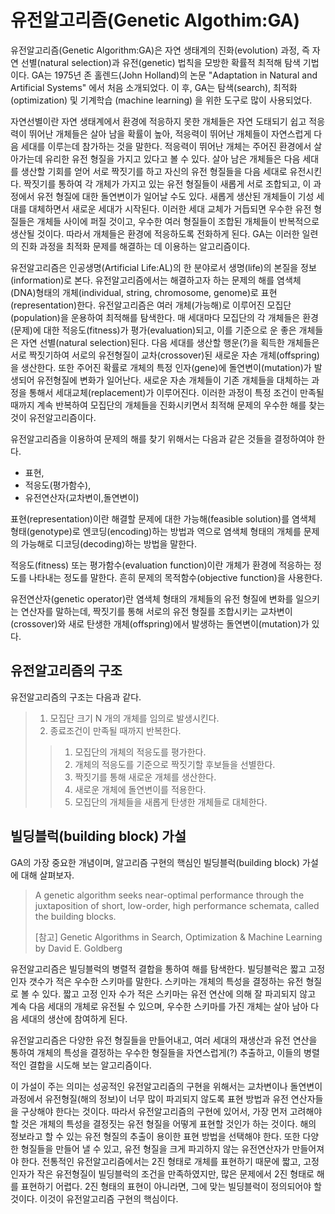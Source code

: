 # 유전알고리즘(Genetic Algothim:GA)

유전알고리즘(Genetic Algorithm:GA)은 자연 생태계의 진화(evolution) 과정, 즉 자연 선별(natural selection)과 유전(genetic) 법칙을 모방한 확률적 최적해 탐색 기법이다. GA는 1975년 존 홀렌드(John Holland)의 논문 "Adaptation in Natural and Artificial Systems" 에서 처음 소개되었다. 이 후, GA는 탐색(search), 최적화(optimization) 및 기계학습 (machine learning) 을 위한 도구로 많이 사용되었다.

자연선별이란 자연 생태계에서 환경에 적응하지 못한 개체들은 자연 도태되기 쉽고 적응력이 뛰어난 개체들은 살아 남을 확률이 높아, 적응력이 뛰어난 개체들이 자연스럽게 다음 세대를 이루는데 참가하는 것을 말한다. 적응력이 뛰어난 개체는 주어진 환경에서 살아가는데 유리한 유전 형질을 가지고 있다고 볼 수 있다. 살아 남은 개체들은 다음 세대를 생산할 기회를 얻어 서로 짝짓기를 하고 자신의 유전 형질들을 다음 세대로 유전시킨다. 짝짓기를 통하여 각 개체가 가지고 있는 유전 형질들이 새롭게 서로 조합되고, 이 과정에서 유전 형질에 대한 돌연변이가 일어날 수도 있다. 새롭게 생산된 개체들이 기성 세대를 대체하면서 새로운 세대가 시작된다. 이러한 세대 교체가 거듭되면 우수한 유전 형질들은 개체들 사이에 퍼질 것이고, 우수한 여러 형질들이 조합된 개체들이  반복적으로 생산될 것이다. 따라서 개체들은 환경에 적응하도록 전화하게 된다. GA는 이러한 일련의 진화 과정을 최적화 문제를 해결하는 데 이용하는 알고리즘이다.
 

유전알고리즘은 인공생명(Artificial Life:AL)의 한 분야로서 생명(life)의 본질을 정보(information)로 본다. 유전알고리즘에서는 해결하고자 하는 문제의 해를 염색체(DNA)형태의 개체(individual, string, chromosome, genome)로 표현(representation)한다. 유전알고리즘은 여러 개체(가능해)로 이루어진 모집단(population)을 운용하여 최적해를 탐색한다. 매 세대마다 모집단의 각 개체들은 환경(문제)에 대한 적응도(fitness)가 평가(evaluation)되고, 이를 기준으로 운 좋은 개체들은 자연 선별(natural selection)된다. 다음 세대를 생산할 행운(?)을 획득한 개체들은 서로 짝짓기하여 서로의 유전형질이 교차(crossover)된 새로운 자손 개체(offspring)을 생산한다. 또한 주어진 확률로 개체의 특정 인자(gene)에 돌연변이(mutation)가 발생되어 유전형질에 변화가 일어난다. 새로운 자손 개체들이 기존 개체들을 대체하는 과정을 통해서 세대교체(replacement)가 이루어진다. 이러한 과정이 특정 조건이 만족될 때까지 계속 반복하여 모집단의 개체들을 진화시키면서 최적해 문제의 우수한 해를 찾는 것이 유전알고리즘이다.

유전알고리즘을 이용하여 문제의 해를 찾기 위해서는 다음과 같은 것들을 결정하여야 한다.

* 표현,
* 적응도(평가함수),
* 유전연산자(교차변이,돌연변이)

표현(representation)이란 해결할 문제에 대한 가능해(feasible solution)를 염색체 형태(genotype)로 엔코딩(encoding)하는 방법과 역으로 염색체 형태의 개체를 문제의 가능해로 디코딩(decoding)하는 방법을 말한다.

적응도(fitness) 또는 평가함수(evaluation function)이란 개체가 환경에 적응하는 정도를 나타내는 정도를 말한다. 흔히 문제의 목적함수(objective function)을 사용한다.

유전연산자(genetic operator)란 염색체 형태의 개체들의 유전 형질에 변화를 일으키는 연산자를 말하는데, 짝짓기를 통해 서로의 유전 형질를 조합시키는 교차변이(crossover)와 새로 탄생한 개체(offspring)에서 발생하는 돌연변이(mutation)가 있다.

	 
## 유전알고리즘의 구조

유전알고리즘의 구조는 다음과 같다.

>1. 모집단 크기 N 개의 개체를 임의로 발생시킨다.
>2. 종료조건이 만족될 때까지 반복한다.
>>1. 모집단의 개체의 적응도를 평가한다.
>>2. 개체의 적응도를 기준으로 짝짓기할 후보들을 선별한다.
>>3. 짝짓기를 통해 새로운 개체를 생산한다.
>>4. 새로운 개체에 돌연변이를 적용한다.
>>5. 모집단의 개체들을 새롭게 탄생한 개체들로 대체한다.
 
## 빌딩블럭(building block) 가설

GA의 가장 중요한 개념이며, 알고리즘 구현의 핵심인 빌딩블럭(building block) 가설에 대해 살펴보자.

> A genetic algorithm seeks near-optimal performance through the juxtaposition of 
> short, low-order, high performance schemata, called the building blocks. 
>
> [참고] Genetic Algorithms in Search, Optimization & Machine Learning by David E. Goldberg 
	 
유전알고리즘은 빌딩블럭의 병렬적 결합을 통하여 해를 탐색한다. 빌딩블럭은 짧고 고정인자 갯수가 적은 우수한 스키마를 말한다. 스키마는 개체의 특성을 결정하는 유전 형질로 볼 수 있다. 짧고 고정 인자 수가 적은 스키마는 유전 연산에 의해 잘 파괴되지 않고 계속 다음 세대의 개체로 유전될 수 있으며, 우수한 스키마를 가진 개체는 살아 남아 다음 세대의 생산에 참여하게 된다.

유전알고리즘은 다양한 유전 형질들을 만들어내고, 여러 세대의 재생산과 유전 연산을 통하여 개체의 특성을 결정하는 우수한 형질들을 자연스럽게(?) 추출하고, 이들의 병렬적인 결합을 시도해 보는 알고리즘이다. 

이 가설이 주는 의미는 성공적인 유전알고리즘의 구현을 위해서는 교차변이나 돌연변이 과정에서 유전형질(해의 정보)이 너무 많이 파괴되지 않도록 표현 방법과 유전 연산자들을 구상해야 한다는 것이다. 따라서 유전알고리즘의 구현에 있어서, 가장 먼저 고려해야 할 것은 개체의 특성을 결정짓는 유전 형질을 어떻게 표현할 것인가 하는 것이다. 해의 정보라고 할 수 있는 유전 형질의 추출이 용이한 표현 방법을 선택해야 한다. 또한 다양한 형질들을 만들어 낼 수 있고, 유전 형질을 크게 파괴하지 않는 유전연산자가 만들어져야 한다. 전통적인 유전알고리즘에서는 2진 형태로 개체를 표현하기 때문에 짧고, 고정 인자가 작은 유전형질이 빌딩블럭의 조건을 만족하였지만, 많은 문제에서 2진 형태로 해를 표현하기 어렵다. 2진 형태의 표현이 아니라면, 그에 맞는 빌딩블럭이 정의되어야 할 것이다. 이것이 유전알고리즘 구현의 핵심이다.



